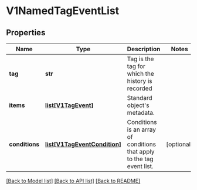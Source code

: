 # V1NamedTagEventList

## Properties
Name | Type | Description | Notes
------------ | ------------- | ------------- | -------------
**tag** | **str** | Tag is the tag for which the history is recorded | 
**items** | [**list[V1TagEvent]**](V1TagEvent.md) | Standard object&#39;s metadata. | 
**conditions** | [**list[V1TagEventCondition]**](V1TagEventCondition.md) | Conditions is an array of conditions that apply to the tag event list. | [optional] 

[[Back to Model list]](../README.md#documentation-for-models) [[Back to API list]](../README.md#documentation-for-api-endpoints) [[Back to README]](../README.md)



